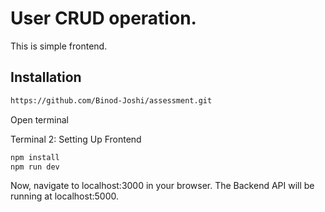 # User CRUD operation.

This is simple frontend.

## Installation

```bash
https://github.com/Binod-Joshi/assessment.git
```

Open terminal

Terminal 2: Setting Up Frontend

```bash
npm install
npm run dev
```
Now, navigate to localhost:3000 in your browser. The Backend API will be running at localhost:5000.

